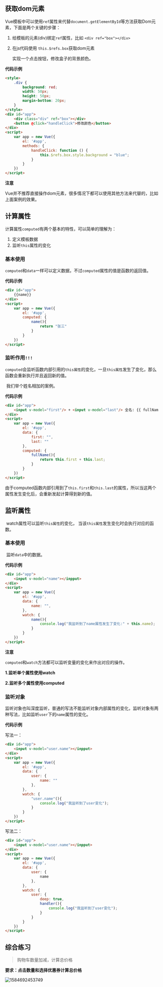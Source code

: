 ## 获取dom元素

​	Vue模板中可以使用`ref`属性来代替`document.getElementById`等方法获取Dom元素，下面是两个关键的步骤：

1. 给模板的元素(div)绑定`ref`属性，比如 `<div ref="box"></div>`
2. 在js代码使用 `this.$refs.box`获取dom元素



   实现一个点击按钮，修改盒子的背景颜色。

**代码示例**

```html
<style>
    .div {
        background: red;
        width: 50px;
        height: 50px;
        margin-bottom: 20px;
    }
</style>
<div id="app">
    <div class="div" ref="box"></div>
    <button @click="handleClick">修改颜色</button>
</div>
<script>
    var app = new Vue({
        el: '#app',
        methods: {
            handleClick: function () {
                this.$refs.box.style.background = "blue";
            }
        }
    })
</script>
```

**注意**

​	Vue并不推荐直接操作dom元素，很多情况下都可以使用其他方法来代替的，比如上面案例的效果。



## 计算属性

​	计算属性`computed`有两个基本的特性，可以简单的理解为：

1. 定义模板数据
2. 监听`this`属性的变化



### 基本使用

​	`computed`和`data`一样可以定义数据，不过`computed`属性的值是函数的返回值。

**代码示例**

```html
<div id="app">
    {{name}}
</div>
<script>
    var app = new Vue({
        el: '#app',
        computed: {
            name(){
                return "张三"
            }
        }
    })
</script>
```



### 监听作用`!!!`

​	`computed`会监听函数内部引用的`this属性`的变化，一旦`this属性`发生了变化，那么函数会重新执行并且返回新的值。

​	我们举个姓名相加的案例。

**代码示例**

```html
<div id="app">
    <input v-model="first"/> + <input v-model="last"/> 全名: {{ fullName }}
</div>
<script>
    var app = new Vue({
        el: '#app',
        data: {
            first: "",
            last: ""
        },
        computed: {
            fullName(){
                return this.first + this.last;
            }
        }
    })
</script>
```

​	由于computed函数内部引用到了`this.first`和`this.last`的属性，所以当这两个属性发生变化后，会重新发起计算得到新的值。



## 监听属性

​	watch属性可以监听`this属性`的变化， 当该`this属性`发生变化时会执行对应的函数。

### 基本使用

​	监听`data`中的数据。

**代码示例**

```html
<div id="app">
    <input v-model="name"></inpput>
</div>
<script>
    var app = new Vue({
        el: '#app',
        data: {
            name: "",
        },
        watch: {
            name(){
                console.log("我监听到了name属性发生了变化:" + this.name);
            }
        }
    })
</script>
```

**注意**

`computed`和`watch`方法都可以监听变量的变化来作出对应的操作。

**1.监听单个属性使用watch**

**2.监听多个属性使用computed**



### 监听对象

​	监听对象也叫深度监听，普通的写法不能监听对象内部属性的变化，监听对象有两种写法，比如监听`user`下的`name`属性的变化。

**代码示例**

写法一：

```html
<div id="app">
    <input v-model="user.name"></inpput>
</div>
<script>
    var app = new Vue({
        el: '#app',
        data: {
            user: {
                name: ""
            },
        },
        watch: {
            "user.name"(){
                console.log("我监听到了user变化");
            }
        }
    })
</script>
```



写法二：

```html
<div id="app">
    <input v-model="user.name"></inpput>
</div>
<script>
    var app = new Vue({
        el: '#app',
        data: {
            user: {
                name
            },
        },
        watch: {
            user: {
                deep: true,
                handler(){
                    console.log("我监听到了user变化");
                }
            }
        }
    })
</script>
```



## 综合练习

> 购物车数量加减，计算总价格

**要求：点击数量和选择优惠券计算总价格**

![1584692453749](assets/1584692453749.png)